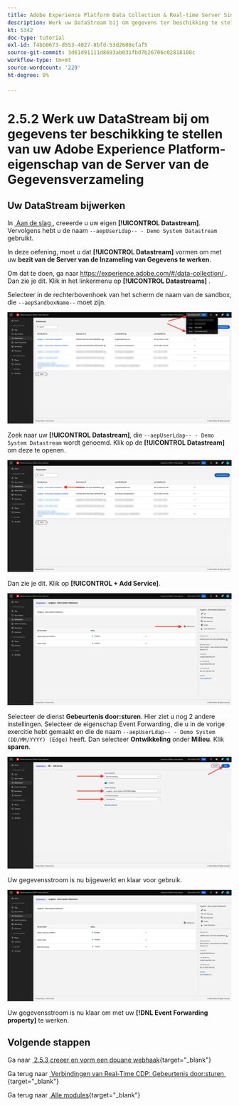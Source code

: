 ```yaml
---
title: Adobe Experience Platform Data Collection & Real-time Server Side Forwarding - Werk uw DataStream bij om gegevens beschikbaar te maken voor uw Adobe Experience Platform Data Collection Server-eigenschap
description: Werk uw DataStream bij om gegevens ter beschikking te stellen van uw bezit van de Server van de Gegevensverzameling van Adobe Experience Platform
kt: 5342
doc-type: tutorial
exl-id: f4bb0673-d553-4027-8bfd-53d2608efaf5
source-git-commit: 3d61d91111d8693ab031fbd7b26706c02818108c
workflow-type: tm+mt
source-wordcount: '229'
ht-degree: 0%

---
```


# 2.5.2 Werk uw DataStream bij om gegevens ter beschikking te stellen van uw Adobe Experience Platform-eigenschap van de Server van de Gegevensverzameling

## Uw DataStream bijwerken

In [&#x200B; Aan de slag &#x200B;](./../../../getting-started/gettingstarted/ex2.md), creeerde u uw eigen **[!UICONTROL Datastream]**. Vervolgens hebt u de naam `--aepUserLdap-- - Demo System Datastream` gebruikt.

In deze oefening, moet u dat **[!UICONTROL Datastream]** vormen om met uw **bezit van de Server van de Inzameling van Gegevens te werken**.

Om dat te doen, ga naar [&#x200B; https://experience.adobe.com/#/data-collection/ &#x200B;](https://experience.adobe.com/#/data-collection/). Dan zie je dit. Klik in het linkermenu op **[!UICONTROL Datastreams]** .

Selecteer in de rechterbovenhoek van het scherm de naam van de sandbox, die `--aepSandboxName--` moet zijn.

![&#x200B; klik het pictogram van de Configuratie van Edge in de linkernavigatie &#x200B;](./images/edgeconfig1b.png)

Zoek naar uw **[!UICONTROL Datastream]**, die `--aepUserLdap-- - Demo System Datastream` wordt genoemd. Klik op de **[!UICONTROL Datastream]** om deze te openen.

![&#x200B; WebSDK &#x200B;](./images/websdk0.png)

Dan zie je dit. Klik op **[!UICONTROL + Add Service]**.

![&#x200B; WebSDK &#x200B;](./images/websdk3.png)

Selecteer de dienst **Gebeurtenis door:sturen**. Hier ziet u nog 2 andere instellingen. Selecteer de eigenschap Event Forwarding, die u in de vorige exercitie hebt gemaakt en die de naam `--aepUserLdap-- - Demo System (DD/MM/YYYY) (Edge)` heeft. Dan selecteer **Ontwikkeling** onder **Milieu**. Klik **sparen**.

![&#x200B; WebSDK &#x200B;](./images/websdk4.png)

Uw gegevensstroom is nu bijgewerkt en klaar voor gebruik.

![&#x200B; WebSDK &#x200B;](./images/websdk8a.png)

Uw gegevensstroom is nu klaar om met uw **[!DNL Event Forwarding property]** te werken.

## Volgende stappen

Ga naar [&#x200B; 2.5.3 creeer en vorm een douane webhaak &#x200B;](./ex3.md){target="_blank"}

Ga terug naar [&#x200B; Verbindingen van Real-Time CDP: Gebeurtenis door:sturen &#x200B;](./aep-data-collection-ssf.md){target="_blank"}

Ga terug naar [&#x200B; Alle modules &#x200B;](./../../../../overview.md){target="_blank"}
